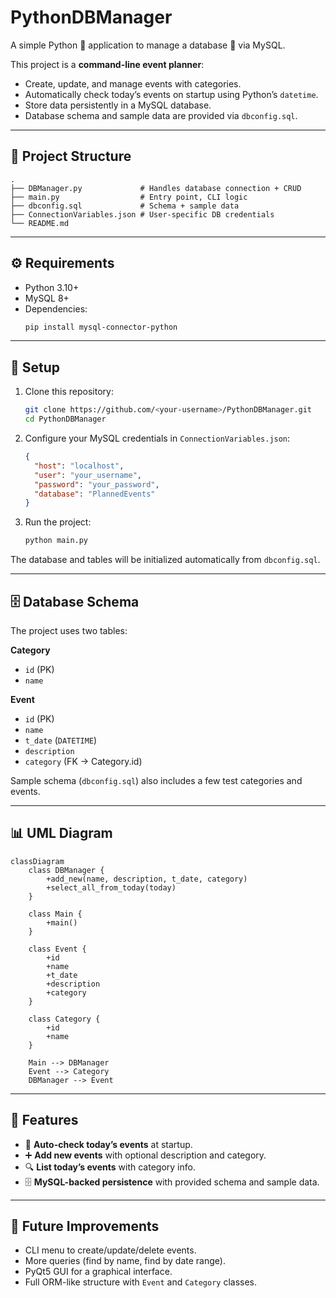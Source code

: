 # PythonDBManager  
A simple Python 🐍 application to manage a database 💾 via MySQL.  

This project is a **command-line event planner**:  
- Create, update, and manage events with categories.  
- Automatically check today’s events on startup using Python’s `datetime`.  
- Store data persistently in a MySQL database.  
- Database schema and sample data are provided via `dbconfig.sql`.  

---

## 📂 Project Structure
```
.
├── DBManager.py             # Handles database connection + CRUD
├── main.py                  # Entry point, CLI logic
├── dbconfig.sql             # Schema + sample data
├── ConnectionVariables.json # User-specific DB credentials
└── README.md
```

---

## ⚙️ Requirements
- Python 3.10+  
- MySQL 8+  
- Dependencies:
  ```bash
  pip install mysql-connector-python
  ```

---

## 🚀 Setup
1. Clone this repository:
   ```bash
   git clone https://github.com/<your-username>/PythonDBManager.git
   cd PythonDBManager
   ```

2. Configure your MySQL credentials in `ConnectionVariables.json`:
   ```json
   {
     "host": "localhost",
     "user": "your_username",
     "password": "your_password",
     "database": "PlannedEvents"
   }
   ```

3. Run the project:
   ```bash
   python main.py
   ```

The database and tables will be initialized automatically from `dbconfig.sql`.  

---

## 🗄️ Database Schema
The project uses two tables:  

**Category**  
- `id` (PK)  
- `name`  

**Event**  
- `id` (PK)  
- `name`  
- `t_date` (`DATETIME`)  
- `description`  
- `category` (FK → Category.id)  

Sample schema (`dbconfig.sql`) also includes a few test categories and events.

---

## 📊 UML Diagram
```mermaid
classDiagram
    class DBManager {
        +add_new(name, description, t_date, category)
        +select_all_from_today(today)
    }

    class Main {
        +main()
    }

    class Event {
        +id
        +name
        +t_date
        +description
        +category
    }

    class Category {
        +id
        +name
    }

    Main --> DBManager
    Event --> Category
    DBManager --> Event
```

---

## 📌 Features
- 📅 **Auto-check today’s events** at startup.  
- ➕ **Add new events** with optional description and category.  
- 🔍 **List today’s events** with category info.  
- 🗄️ **MySQL-backed persistence** with provided schema and sample data.  

---

## 🔮 Future Improvements
- CLI menu to create/update/delete events.  
- More queries (find by name, find by date range).  
- PyQt5 GUI for a graphical interface.  
- Full ORM-like structure with `Event` and `Category` classes.  
